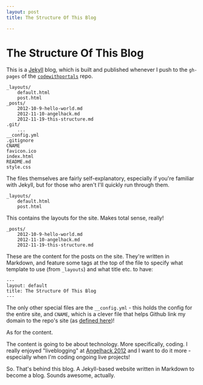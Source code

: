 ```yaml
---
layout: post
title: The Structure Of This Blog

---
```


# The Structure Of This Blog

This is a [Jekyll](https://github.com/mojombo/jekyll) blog, which is built and published whenever I push to the `gh-pages` of the [`codewithportals`](https://github.com/jdrydn/codewithportals) repo.

	_layouts/
		default.html
		post.html
	_posts/
		2012-10-9-hello-world.md
		2012-11-10-angelhack.md
		2012-11-19-this-structure.md
	.git/
		...
	__config.yml
	.gitignore
	CNAME
	favicon.ico
	index.html
	README.md
	style.css

The files themselves are fairly self-explanatory, especially if you're familiar with Jekyll, but for those who aren't I'll quickly run through them.

	_layouts/
		default.html
		post.html

This contains the layouts for the site. Makes total sense, really!

	_posts/
		2012-10-9-hello-world.md
		2012-11-10-angelhack.md
		2012-11-19-this-structure.md

These are the content for the posts on the site. They're written in Markdown, and feature some tags at the top of the file to specify what template to use (from `_layouts`) and what title etc. to have:

	---
	layout: default
	title: The Structure Of This Blog
	---

The only other special files are the `__config.yml` - this holds the config for the entire site, and `CNAME`, which is a clever file that helps Github link my domain to the repo's site (as [defined here](https://help.github.com/articles/user-organization-and-project-pages))!

As for the content.

The content is going to be about technology. More specifically, coding. I really enjoyed "liveblogging" at [Angelhack 2012](/2012-11-10-angelhack) and I want to do it more - especially when I'm coding ongoing live projects!

So. That's behind this blog. A Jekyll-based website written in Markdown to become a blog. Sounds awesome, actually.